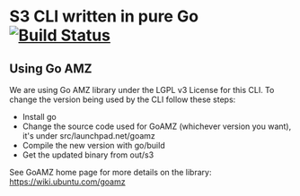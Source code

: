 # S3 CLI written in pure Go [![Build Status](https://travis-ci.org/pivotal-golang/s3cli?branch=master)](https://travis-ci.org/pivotal-golang/s3cli)

## Using Go AMZ

We are using Go AMZ library under the LGPL v3 License for this CLI.
To change the version being used by the CLI follow these steps:

 * Install go
 * Change the source code used for GoAMZ (whichever version you want), it's under src/launchpad.net/goamz
 * Compile the new version with go/build
 * Get the updated binary from out/s3

See GoAMZ home page for more details on the library: https://wiki.ubuntu.com/goamz
